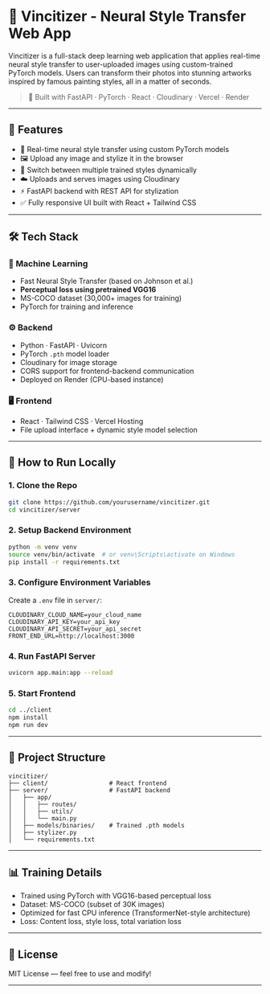 # 🎨 Vincitizer - Neural Style Transfer Web App

Vincitizer is a full-stack deep learning web application that applies real-time neural style transfer to user-uploaded images using custom-trained PyTorch models. Users can transform their photos into stunning artworks inspired by famous painting styles, all in a matter of seconds.

> 🚀 Built with FastAPI · PyTorch · React · Cloudinary · Vercel · Render

---

## 🧠 Features

- 🎨 Real-time neural style transfer using custom PyTorch models
- 🖼️ Upload any image and stylize it in the browser
- 🔄 Switch between multiple trained styles dynamically
- ☁️ Uploads and serves images using Cloudinary
- ⚡ FastAPI backend with REST API for stylization
- ✅ Fully responsive UI built with React + Tailwind CSS

---

## 🛠️ Tech Stack

### 🧠 Machine Learning
- Fast Neural Style Transfer (based on Johnson et al.)
- **Perceptual loss using pretrained VGG16**
- MS-COCO dataset (30,000+ images for training)
- PyTorch for training and inference

### ⚙️ Backend
- Python · FastAPI · Uvicorn
- PyTorch `.pth` model loader
- Cloudinary for image storage
- CORS support for frontend-backend communication
- Deployed on Render (CPU-based instance)

### 🖥️ Frontend
- React · Tailwind CSS · Vercel Hosting
- File upload interface + dynamic style model selection

---

## 🚀 How to Run Locally

### 1. Clone the Repo
```bash
git clone https://github.com/yourusername/vincitizer.git
cd vincitizer/server
```

### 2. Setup Backend Environment
```bash
python -m venv venv
source venv/bin/activate  # or venv\Scripts\activate on Windows
pip install -r requirements.txt
```

### 3. Configure Environment Variables

Create a `.env` file in `server/`:
```
CLOUDINARY_CLOUD_NAME=your_cloud_name
CLOUDINARY_API_KEY=your_api_key
CLOUDINARY_API_SECRET=your_api_secret
FRONT_END_URL=http://localhost:3000
```

### 4. Run FastAPI Server
```bash
uvicorn app.main:app --reload
```

### 5. Start Frontend
```bash
cd ../client
npm install
npm run dev
```

---

## 📁 Project Structure

```
vincitizer/
├── client/                 # React frontend
├── server/                 # FastAPI backend
│   ├── app/
│   │   ├── routes/
│   │   ├── utils/
│   │   └── main.py
│   ├── models/binaries/    # Trained .pth models
│   ├── stylizer.py
│   └── requirements.txt
```

---

## 📊 Training Details

- Trained using PyTorch with VGG16-based perceptual loss
- Dataset: MS-COCO (subset of 30K images)
- Optimized for fast CPU inference (TransformerNet-style architecture)
- Loss: Content loss, style loss, total variation loss

---

## 📌 License

MIT License — feel free to use and modify!

---
